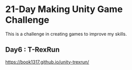 # 21-Day Making Unity Game Challenge
This is a challenge in creating games to improve my skills.

 ## Day6 : T-RexRun
 
https://book1317.github.io/unity-trexrun/

